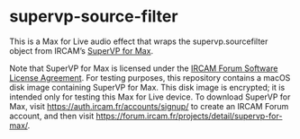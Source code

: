 # supervp-source-filter

This is a Max for Live audio effect that wraps the supervp.sourcefilter object from IRCAM’s [SuperVP for Max](https://forum.ircam.fr/projects/detail/supervp-for-max/).

Note that SuperVP for Max is licensed under the [IRCAM Forum Software License Agreement](https://forum.ircam.fr/legal/contrat-de-licence-forum-ircam/). For testing purposes, this repository contains a macOS disk image containing SuperVP for Max. This disk image is encrypted; it is intended only for testing this Max for Live device. To download SuperVP for Max, visit https://auth.ircam.fr/accounts/signup/ to create an IRCAM Forum account, and then visit https://forum.ircam.fr/projects/detail/supervp-for-max/.
